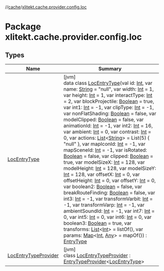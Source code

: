 //[cache](../../index.md)/[xlitekt.cache.provider.config.loc](index.md)

# Package xlitekt.cache.provider.config.loc

## Types

| Name | Summary |
|---|---|
| [LocEntryType](-loc-entry-type/index.md) | [jvm]<br>data class [LocEntryType](-loc-entry-type/index.md)(val id: [Int](https://kotlinlang.org/api/latest/jvm/stdlib/kotlin/-int/index.html), var name: [String](https://kotlinlang.org/api/latest/jvm/stdlib/kotlin/-string/index.html) = &quot;null&quot;, var width: [Int](https://kotlinlang.org/api/latest/jvm/stdlib/kotlin/-int/index.html) = 1, var height: [Int](https://kotlinlang.org/api/latest/jvm/stdlib/kotlin/-int/index.html) = 1, var interactType: [Int](https://kotlinlang.org/api/latest/jvm/stdlib/kotlin/-int/index.html) = 2, var blockProjectile: [Boolean](https://kotlinlang.org/api/latest/jvm/stdlib/kotlin/-boolean/index.html) = true, var int1: [Int](https://kotlinlang.org/api/latest/jvm/stdlib/kotlin/-int/index.html) = -1, var clipType: [Int](https://kotlinlang.org/api/latest/jvm/stdlib/kotlin/-int/index.html) = -1, var nonFlatShading: [Boolean](https://kotlinlang.org/api/latest/jvm/stdlib/kotlin/-boolean/index.html) = false, var modelClipped: [Boolean](https://kotlinlang.org/api/latest/jvm/stdlib/kotlin/-boolean/index.html) = false, var animationId: [Int](https://kotlinlang.org/api/latest/jvm/stdlib/kotlin/-int/index.html) = -1, var int2: [Int](https://kotlinlang.org/api/latest/jvm/stdlib/kotlin/-int/index.html) = 16, var ambient: [Int](https://kotlinlang.org/api/latest/jvm/stdlib/kotlin/-int/index.html) = 0, var contrast: [Int](https://kotlinlang.org/api/latest/jvm/stdlib/kotlin/-int/index.html) = 0, var actions: [List](https://kotlinlang.org/api/latest/jvm/stdlib/kotlin.collections/-list/index.html)&lt;[String](https://kotlinlang.org/api/latest/jvm/stdlib/kotlin/-string/index.html)&gt; = List(5) { &quot;null&quot; }, var mapIconId: [Int](https://kotlinlang.org/api/latest/jvm/stdlib/kotlin/-int/index.html) = -1, var mapSceneId: [Int](https://kotlinlang.org/api/latest/jvm/stdlib/kotlin/-int/index.html) = -1, var isRotated: [Boolean](https://kotlinlang.org/api/latest/jvm/stdlib/kotlin/-boolean/index.html) = false, var clipped: [Boolean](https://kotlinlang.org/api/latest/jvm/stdlib/kotlin/-boolean/index.html) = true, var modelSizeX: [Int](https://kotlinlang.org/api/latest/jvm/stdlib/kotlin/-int/index.html) = 128, var modelHeight: [Int](https://kotlinlang.org/api/latest/jvm/stdlib/kotlin/-int/index.html) = 128, var modelSizeY: [Int](https://kotlinlang.org/api/latest/jvm/stdlib/kotlin/-int/index.html) = 128, var offsetX: [Int](https://kotlinlang.org/api/latest/jvm/stdlib/kotlin/-int/index.html) = 0, var offsetHeight: [Int](https://kotlinlang.org/api/latest/jvm/stdlib/kotlin/-int/index.html) = 0, var offsetY: [Int](https://kotlinlang.org/api/latest/jvm/stdlib/kotlin/-int/index.html) = 0, var boolean2: [Boolean](https://kotlinlang.org/api/latest/jvm/stdlib/kotlin/-boolean/index.html) = false, var breakRouteFinding: [Boolean](https://kotlinlang.org/api/latest/jvm/stdlib/kotlin/-boolean/index.html) = false, var int3: [Int](https://kotlinlang.org/api/latest/jvm/stdlib/kotlin/-int/index.html) = -1, var transformVarbit: [Int](https://kotlinlang.org/api/latest/jvm/stdlib/kotlin/-int/index.html) = -1, var transformVarp: [Int](https://kotlinlang.org/api/latest/jvm/stdlib/kotlin/-int/index.html) = -1, var ambientSoundId: [Int](https://kotlinlang.org/api/latest/jvm/stdlib/kotlin/-int/index.html) = -1, var int7: [Int](https://kotlinlang.org/api/latest/jvm/stdlib/kotlin/-int/index.html) = 0, var int5: [Int](https://kotlinlang.org/api/latest/jvm/stdlib/kotlin/-int/index.html) = 0, var int6: [Int](https://kotlinlang.org/api/latest/jvm/stdlib/kotlin/-int/index.html) = 0, var boolean3: [Boolean](https://kotlinlang.org/api/latest/jvm/stdlib/kotlin/-boolean/index.html) = true, var transforms: [List](https://kotlinlang.org/api/latest/jvm/stdlib/kotlin.collections/-list/index.html)&lt;[Int](https://kotlinlang.org/api/latest/jvm/stdlib/kotlin/-int/index.html)&gt; = listOf(), var params: [Map](https://kotlinlang.org/api/latest/jvm/stdlib/kotlin.collections/-map/index.html)&lt;[Int](https://kotlinlang.org/api/latest/jvm/stdlib/kotlin/-int/index.html), [Any](https://kotlinlang.org/api/latest/jvm/stdlib/kotlin/-any/index.html)&gt; = mapOf()) : [EntryType](../xlitekt.cache.provider/-entry-type/index.md) |
| [LocEntryTypeProvider](-loc-entry-type-provider/index.md) | [jvm]<br>class [LocEntryTypeProvider](-loc-entry-type-provider/index.md) : [EntryTypeProvider](../xlitekt.cache.provider/-entry-type-provider/index.md)&lt;[LocEntryType](-loc-entry-type/index.md)&gt; |
